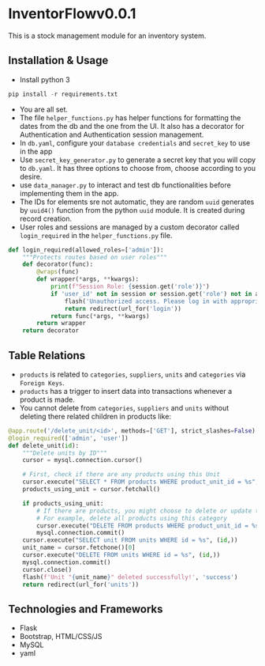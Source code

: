 # InventorFlowv0.0.1

This is a stock management module for an inventory system.

## Installation & Usage

- Install python 3
```python
pip install -r requirements.txt
```
- You are all set.
- The file `helper_functions.py` has helper functions for formatting the dates from the db and the one from the UI. It also has a decorator for Authentication and Authentication session management.
- In `db.yaml`, configure your `database credentials` and `secret_key` to use in the app
- Use `secret_key_generator.py` to generate a secret key that you will copy to `db.yaml`. It has three options to choose from, choose according to you desire.
- use `data_manager.py` to interact and test db functionalities before implementing them in the app.
- The IDs for elements sre not automatic, they are random `uuid` generates by `uuid4()` function from the python `uuid` module. It is created during record creation.
- User roles and sessions are managed by a custom decorator called `login_required` in the `helper_functions.py` file.


```python
def login_required(allowed_roles=['admin']):
    """Protects routes based on user roles"""
    def decorator(func):
        @wraps(func)
        def wrapper(*args, **kwargs):
            print(f"Session Role: {session.get('role')}")
            if 'user_id' not in session or session.get('role') not in allowed_roles:
                flash('Unauthorized access. Please log in with appropriate permissions.', 'danger')
                return redirect(url_for('login'))
            return func(*args, **kwargs)
        return wrapper
    return decorator
```

## Table Relations
- `products` is related to `categories`, `suppliers`, `units` and `categories` via `Foreign Keys`.
- `products` has a trigger to insert data into transactions whenever a product is made.
- You cannot delete from `categories`, `suppliers` and `units` without deleting there related children in products like:

```python
@app.route('/delete_unit/<id>', methods=['GET'], strict_slashes=False)
@login_required(['admin', 'user'])
def delete_unit(id):
    """Delete units by ID"""
    cursor = mysql.connection.cursor()

    # First, check if there are any products using this Unit
    cursor.execute("SELECT * FROM products WHERE product_unit_id = %s", (id,))
    products_using_unit = cursor.fetchall()

    if products_using_unit:
        # If there are products, you might choose to delete or update them
        # For example, delete all products using this category
        cursor.execute("DELETE FROM products WHERE product_unit_id = %s", (id,))
        mysql.connection.commit()
    cursor.execute("SELECT unit FROM units WHERE id = %s", (id,))
    unit_name = cursor.fetchone()[0]
    cursor.execute("DELETE FROM units WHERE id = %s", (id,))
    mysql.connection.commit()
    cursor.close()
    flash(f'Unit "{unit_name}" deleted successfully!', 'success')
    return redirect(url_for('units'))
```

## Technologies and Frameworks

- Flask
- Bootstrap, HTML/CSS/JS
- MySQL
- yaml